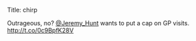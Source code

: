 Title: chirp

Outrageous, no? <a href="http://twitter.com/Jeremy_Hunt">@Jeremy_Hunt</a> wants to put a cap on GP visits. <a href="http://t.co/0c9BpfK28V">http://t.co/0c9BpfK28V</a>
